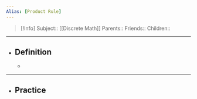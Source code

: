 ```yaml
---
Alias: [Product Rule]
---
```

> [!Info]
> Subject:: [[Discrete Math]]
> Parents:: 
> Friends:: 
> Children:: 
---
- ## Definition
	- 
---
- ## Practice